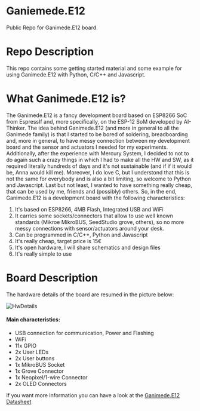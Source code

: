# Ganiemede.E12
Public Repo for Ganimede.E12 board. 

# Repo Description
This repo contains some getting started material and some example for using Ganimede.E12 with Python, C/C++ and Javascript.

# What Ganimede.E12 is?
The Ganimede.E12 is a fancy development board based on ESP8266 SoC from EspressIf and, more specifically, on the ESP-12 SoM developed by AI-Thinker.
The idea behind Ganimede.E12 (and more in general to all the Ganimede family) is that I started to be bored of soldering, breadboarding and, more in general, to have messy connection between my development board and the sensor and actuators I needed for my experiments.
Additionally, after the experience with Mercury System, I decided to not to do again such a crazy things in which I had to make all the HW and SW, as it required literally hundreds of days and it's not sustainable (and if if it would be, Anna would kill me). Moreover, I do love C, but I understond that this is not the same for everybody and is also a bit limiting, so welcome to Python and Javascript. Last but not least, I wanted to have something really cheap, that can be used by me, friends and (possibly) others.
So, in the end, Ganimede.E12 is a development board with the following characteristics:

1. It's based on ESP8266, 4MB Flash, Integrated USB and WiFi
2. It carries some sockets/connectors that allow to use well known standards (Mikroe MikroBUS, SeedStudio grove, others), so no more messy connections with sensor/actuators around your desk.
3. Can be programmed in C/C++, Python and Javascript
4. It's really cheap, target price is 15€
5. It's open hardware, I will share schematics and design files
6. It's really simple to use

# Board Description
The hardware details of the board are resumed in the picture below:

![HwDetails](https://github.com/ffich/Ganiemede.E12/blob/main/00_GettingStarted/10_Resources/10_Images/HwDetails.png)

#### Main characteristics:
- USB connection for communication, Power and Flashing
- WiFi
- 11x GPIO
- 2x User LEDs
- 2x User buttons
- 1x MikroBUS Socket
- 1x Grove Connector
- 1x Neopixel/1-wire Connector
- 2x OLED Connectors

If you want more information you can have a look at the [Ganimede.E12 Datasheet](https://2492ae4f-d323-49c0-bc1e-8d5936f83a9d.usrfiles.com/ugd/2492ae_11933c1aee514b55b51fd540d7772119.pdf)



